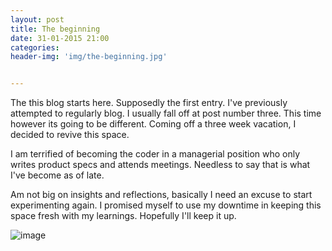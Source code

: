 ```yaml
---
layout: post
title: The beginning
date: 31-01-2015 21:00
categories: 
header-img: 'img/the-beginning.jpg'


---
```


The this blog starts here. Supposedly the first entry. I've previously attempted to regularly blog. I usually fall off at post number three. This time however its going to be different. Coming off a three week vacation, I decided to revive this space.

I am terrified of becoming the coder in a managerial position who only writes product specs and attends meetings. Needless to say that is what I've become as of late.

Am not big on insights and reflections, basically I need an excuse to start experimenting again. I promised myself to use my downtime in keeping this space fresh with my learnings. Hopefully I'll keep it up.

![image](http://imgs.xkcd.com/comics/morse_code.png)

